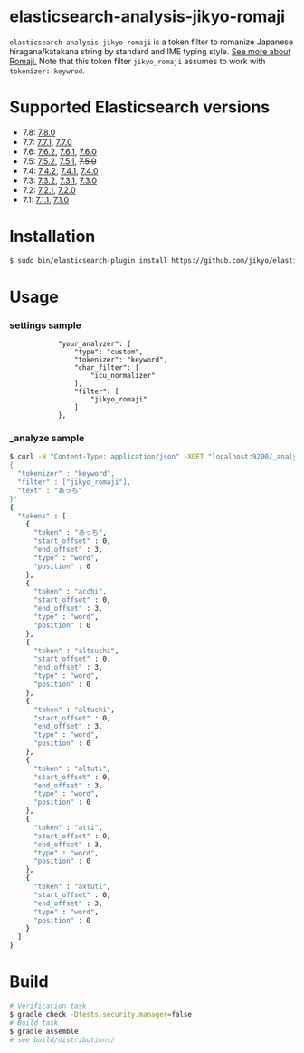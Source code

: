 # elasticsearch-analysis-jikyo-romaji

`elasticsearch-analysis-jikyo-romaji` is a token filter to romanize Japanese hiragana/katakana string by standard and IME typing style.
[See more about Romaji.](https://github.com/jikyo/romaji4j)
Note that this token filter `jikyo_romaji` assumes to work with `tokenizer: keywrod`.


# Supported Elasticsearch versions

* 7.8: [7.8.0](https://github.com/jikyo/elasticsearch-analysis-jikyo-romaji/releases/tag/v7.8.0)
* 7.7: [7.7.1](https://github.com/jikyo/elasticsearch-analysis-jikyo-romaji/releases/tag/v7.7.1), [7.7.0](https://github.com/jikyo/elasticsearch-analysis-jikyo-romaji/releases/tag/v7.7.0)
* 7.6: [7.6.2](https://github.com/jikyo/elasticsearch-analysis-jikyo-romaji/releases/tag/v7.6.2), [7.6.1](https://github.com/jikyo/elasticsearch-analysis-jikyo-romaji/releases/tag/v7.6.1), [7.6.0](https://github.com/jikyo/elasticsearch-analysis-jikyo-romaji/releases/tag/v7.6.0)
* 7.5: [7.5.2](https://github.com/jikyo/elasticsearch-analysis-jikyo-romaji/releases/tag/v7.5.2), [7.5.1](https://github.com/jikyo/elasticsearch-analysis-jikyo-romaji/releases/tag/v7.5.1), ~~7.5.0~~
* 7.4: [7.4.2](https://github.com/jikyo/elasticsearch-analysis-jikyo-romaji/releases/tag/v7.4.2), [7.4.1](https://github.com/jikyo/elasticsearch-analysis-jikyo-romaji/releases/tag/v7.4.1), [7.4.0](https://github.com/jikyo/elasticsearch-analysis-jikyo-romaji/releases/tag/v7.4.0)
* 7.3: [7.3.2](https://github.com/jikyo/elasticsearch-analysis-jikyo-romaji/releases/tag/v7.3.2), [7.3.1](https://github.com/jikyo/elasticsearch-analysis-jikyo-romaji/releases/tag/v7.3.1), [7.3.0](https://github.com/jikyo/elasticsearch-analysis-jikyo-romaji/releases/tag/v7.3.0)
* 7.2: [7.2.1](https://github.com/jikyo/elasticsearch-analysis-jikyo-romaji/releases/tag/v7.2.1), [7.2.0](https://github.com/jikyo/elasticsearch-analysis-jikyo-romaji/releases/tag/v7.2.0)
* 7.1: [7.1.1](https://github.com/jikyo/elasticsearch-analysis-jikyo-romaji/releases/tag/v7.1.1), [7.1.0](https://github.com/jikyo/elasticsearch-analysis-jikyo-romaji/releases/tag/v7.1.0)


# Installation

```bash
$ sudo bin/elasticsearch-plugin install https://github.com/jikyo/elasticsearch-analysis-jikyo-romaji/releases/download/v7.8.0/analysis-jikyo-romaji-7.8.0.zip
```


# Usage

### settings sample

```
            "your_analyzer": {
                "type": "custom",
                "tokenizer": "keyword",
                "char_filter": [
                    "icu_normalizer"
                ],
                "filter": [
                    "jikyo_romaji"
                ]
            },
```

### _analyze sample

```bash
$ curl -H "Content-Type: application/json" -XGET "localhost:9200/_analyze?pretty" -d '
{
  "tokenizer" : "keyword",
  "filter" : ["jikyo_romaji"],
  "text" : "あっち"
}'
{
  "tokens" : [
    {
      "token" : "あっち",
      "start_offset" : 0,
      "end_offset" : 3,
      "type" : "word",
      "position" : 0
    },
    {
      "token" : "acchi",
      "start_offset" : 0,
      "end_offset" : 3,
      "type" : "word",
      "position" : 0
    },
    {
      "token" : "altsuchi",
      "start_offset" : 0,
      "end_offset" : 3,
      "type" : "word",
      "position" : 0
    },
    {
      "token" : "altuchi",
      "start_offset" : 0,
      "end_offset" : 3,
      "type" : "word",
      "position" : 0
    },
    {
      "token" : "altuti",
      "start_offset" : 0,
      "end_offset" : 3,
      "type" : "word",
      "position" : 0
    },
    {
      "token" : "atti",
      "start_offset" : 0,
      "end_offset" : 3,
      "type" : "word",
      "position" : 0
    },
    {
      "token" : "axtuti",
      "start_offset" : 0,
      "end_offset" : 3,
      "type" : "word",
      "position" : 0
    }
  ]
}
```

# Build

```bash
# Verification task
$ gradle check -Dtests.security.manager=false
# Build task
$ gradle assemble
# see build/distributions/
```
